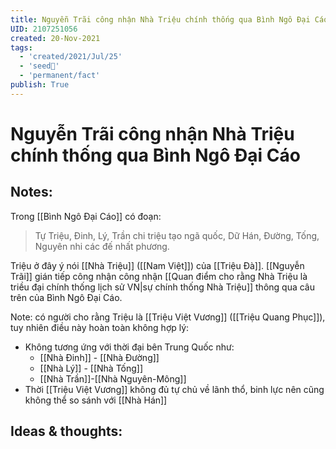 ```yaml
---
title: Nguyễn Trãi công nhận Nhà Triệu chính thống qua Bình Ngô Đại Cáo
UID: 2107251056
created: 20-Nov-2021
tags:
  - 'created/2021/Jul/25'
  - 'seed🥜'
  - 'permanent/fact'
publish: True
---
```

# Nguyễn Trãi công nhận Nhà Triệu chính thống qua Bình Ngô Đại Cáo

## Notes:
Trong [[Bình Ngô Đại Cáo]] có đoạn:
> Tự Triệu, Đinh, Lý, Trần chi triệu tạo ngã quốc,
> Dữ Hán, Đường, Tống, Nguyên nhi các đế nhất phương.

Triệu ở đây ý nói [[Nhà Triệu]] ([[Nam Việt]]) của [[Triệu Đà]]. [[Nguyễn Trãi]] gián tiếp công nhận công nhận [[Quan điểm cho rằng Nhà Triệu là triều đại chính thống lịch sử VN|sự chính thống Nhà Triệu]] thông qua câu trên của Bình Ngô Đại Cáo.

Note: có người cho rằng Triệu là [[Triệu Việt Vương]] ([[Triệu Quang Phục]]), tuy nhiên điều này hoàn toàn không hợp lý:

- Không tương ứng với thời đại bên Trung Quốc như: 
	- [[Nhà Đinh]] - [[Nhà Đường]]
	- [[Nhà Lý]] - [[Nhà Tống]]
	- [[Nhà Trần]]-[[Nhà Nguyên-Mông]]
- Thời [[Triệu Việt Vương]] không đủ tự chủ về lãnh thổ, binh lực nên cũng không thể so sánh với [[Nhà Hán]]

## Ideas & thoughts:
